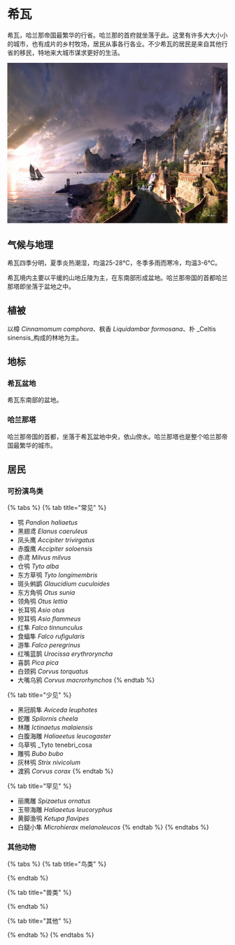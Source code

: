 # 希瓦

希瓦，哈兰那帝国最繁华的行省。哈兰那的首府就坐落于此。这里有许多大大小小的城市，也有成片的乡村牧场，居民从事各行各业。不少希瓦的居民是来自其他行省的移民，特地来大城市谋求更好的生活。

![](../../.gitbook/assets/xi-wa-.jpg)

## 气候与地理 <a id="qi-hou"></a>

‌希瓦四季分明，夏季炎热潮湿，均温25-28℃，冬季多雨而寒冷，均温3-6℃。

希瓦境内主要以平缓的山地丘陵为主，在东南部形成盆地。哈兰那帝国的首都哈兰那塔即坐落于盆地之中。

## 植被 <a id="zhi-bei"></a>

以樟 _Cinnamomum camphora_、枫香 _Liquidambar formosana_、朴 _Celtis sinensis_构成的林地为主。

## 地标

### 希瓦盆地

希瓦东南部的盆地。

### 哈兰那塔

哈兰那帝国的首都，坐落于希瓦盆地中央，依山傍水。哈兰那塔也是整个哈兰那帝国最繁华的城市。

## 居民 <a id="ju-min"></a>

### 可扮演鸟类 <a id="ke-ban-yan-niao-lei"></a>

{% tabs %}
{% tab title="常见" %}
* 鹗 _Pandion haliaetus_
* 黑翅鸢 _Elanus caeruleus_
* 凤头鹰 _Accipiter trivirgatus_ 
* 赤腹鹰 _Accipiter soloensis_ 
* 赤鸢 _Milvus milvus_ 
* 仓鸮 _Tyto alba_
* 东方草鸮 _Tyto longimembris_
* 斑头鸺鹠 _Glaucidium cuculoides_
* 东方角鸮 _Otus sunia_
* 领角鸮 _Otus lettia_ 
* 长耳鸮 _Asio otus_ 
* 短耳鸮 _Asio flammeus_ 
* 红隼 _Falco tinnunculus_ 
* 食蝠隼 _Falco rufigularis_ 
* 游隼 _Falco peregrinus_ 
* 红嘴蓝鹊 _Urocissa erythroryncha_ 
* 喜鹊 _Pica pica_
* 白颈鸦 _Corvus torquatus_
* 大嘴乌鸦 _Corvus macrorhynchos_ 
{% endtab %}

{% tab title="少见" %}
* 黑冠鹃隼 _Aviceda leuphotes_ 
* 蛇雕 _Spilornis cheela_ 
* 林雕 _Ictinaetus malaiensis_
* 白腹海雕 _Haliaeetus leucogaster_
* 乌草鸮 _Tyto tenebri_cosa
* 雕鸮 _Bubo bubo_
* 灰林鸮 _Strix nivicolum_
* 渡鸦 _Corvus corax_
{% endtab %}

{% tab title="罕见" %}
* 丽鹰雕 _Spizaetus ornatus_
* 玉带海雕 _Haliaeetus leucoryphus_
* 黄脚渔鸮 _Ketupa flavipes_
* 白腿小隼 _Microhierax melanoleucos_
{% endtab %}
{% endtabs %}

### 其他动物 <a id="qi-ta-dong-wu"></a>

{% tabs %}
{% tab title="鸟类" %}

{% endtab %}

{% tab title="兽类" %}

{% endtab %}

{% tab title="其他" %}

{% endtab %}
{% endtabs %}

